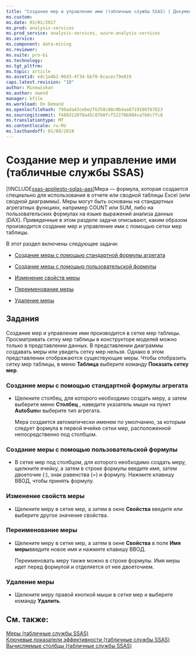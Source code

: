 ```yaml
---
title: "Создание мер и управление ими (табличные службы SSAS) | Документы Microsoft"
ms.custom: 
ms.date: 03/01/2017
ms.prod: analysis-services
ms.prod_service: analysis-services, azure-analysis-services
ms.service: 
ms.component: data-mining
ms.reviewer: 
ms.suite: pro-bi
ms.technology: 
ms.tgt_pltfrm: 
ms.topic: article
ms.assetid: edc1a4b2-96d3-4f34-bb70-6cacec79e819
caps.latest.revision: "18"
author: Minewiskan
ms.author: owend
manager: kfile
ms.workload: On Demand
ms.openlocfilehash: 799ada43cebe2f6358c88c0b4aa8719186f67823
ms.sourcegitcommit: f486d12078a45c87b0fcf52270b904ca7b0c7fc8
ms.translationtype: MT
ms.contentlocale: ru-RU
ms.lasthandoff: 01/08/2018
---
```

# <a name="create-and-manage-measures-ssas-tabular"></a>Создание мер и управление ими (табличные службы SSAS)
[!INCLUDE[ssas-appliesto-sqlas-aas](../../includes/ssas-appliesto-sqlas-aas.md)]Мера — формула, которая создается специально для использования в отчете или сводной таблицы Excel (или сводной диаграммы). Меры могут быть основаны на стандартных агрегатных функциях, например COUNT или SUM, либо на пользовательских формулах на языке выражений анализа данных (DAX). Приведенные в этом разделе задачи описывают, каким образом производится создание мер и управление ими с помощью сетки мер таблицы.  
  
 В этот раздел включены следующее задачи:  
  
-   [Создание меры с помощью стандартной формулы агрегата](#bkmk_create_stand)  
  
-   [Создание меры с помощью пользовательской формулы](#bkmk_create_custom)  
  
-   [Изменение свойств меры](#bkmk_edit)  
  
-   [Переименование меры](#bkmk_rename)  
  
-   [Удаление меры](#bkmk_delete)  
  
## <a name="tasks"></a>Задания  
 Создание мер и управление ими производится в сетке мер таблицы. Просматривать сетку мер таблицы в конструкторе моделей можно только в представлении данных. В представлении диаграммы создавать меры или увидеть сетку мер нельзя. Однако в этом представлении отображаются существующие меры. Чтобы отобразить сетку мер таблицы, в меню **Таблица** выберите команду **Показать сетку мер**.  
  
###  <a name="bkmk_create_stand"></a> Создание меры с помощью стандартной формулы агрегата  
  
-   Щелкните столбец, для которого необходимо создать меру, а затем выберите меню **Столбец** , наведите указатель мыши на пункт **AutoSum**и выберите тип агрегата.  
  
     Мера создается автоматически именем по умолчанию, за которым следует формула в первой ячейке сетки мер, расположенной непосредственно под столбцом.  
  
###  <a name="bkmk_create_custom"></a> Создание меры с помощью пользовательской формулы  
  
-   В сетке мер под столбцом, для которого необходимо создать меру, щелкните ячейку, а затем в строке формулы введите имя, затем двоеточие (:), знак равенства (=) и формулу. Нажмите клавишу ВВОД, чтобы принять формулу.  
  
###  <a name="bkmk_edit"></a> Изменение свойств меры  
  
-   Щелкните меру в сетке мер, а затем в окне **Свойства** введите или выберите другое значение свойства.  
  
###  <a name="bkmk_rename"></a> Переименование меры  
  
-   Щелкните меру в сетке мер, а затем в окне **Свойства** в поле **Имя меры**введите новое имя и нажмите клавишу ВВОД.  
  
     Переименовать меру также можно в строке формулы. Имя меры идет перед формулой и отделяется от нее двоеточием.  
  
###  <a name="bkmk_delete"></a> Удаление меры  
  
-   Щелкните меру правой кнопкой мыши в сетке мер и выберите команду **Удалить**.  
  
## <a name="see-also"></a>См. также:  
 [Меры (табличные службы SSAS)](../../analysis-services/tabular-models/measures-ssas-tabular.md)   
 [Ключевые показатели эффективности (табличные службы SSAS)](../../analysis-services/tabular-models/kpis-ssas-tabular.md)   
 [Вычисляемые столбцы (табличные службы SSAS)](../../analysis-services/tabular-models/ssas-calculated-columns.md)  
  
  
